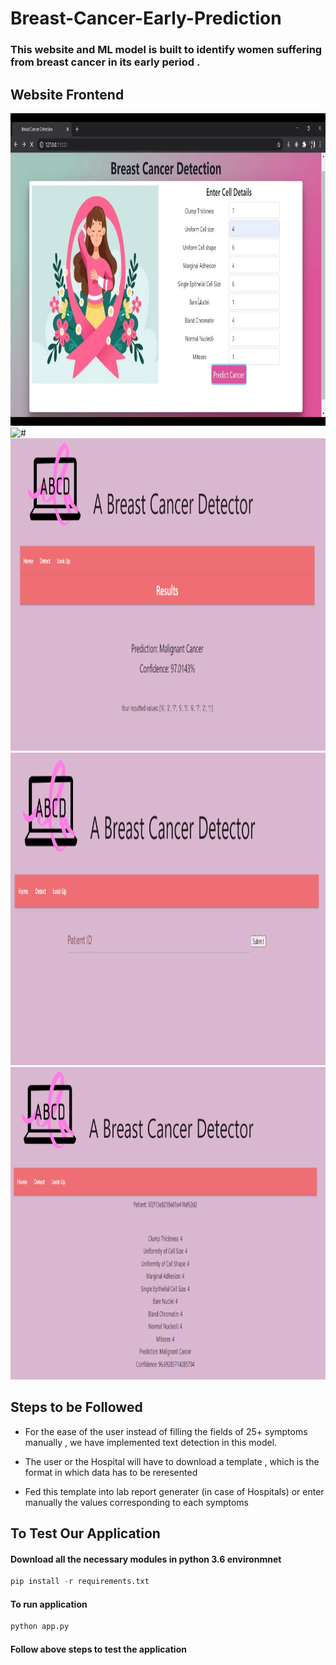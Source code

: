 # Breast-Cancer-Early-Prediction

### This website and ML model is built to identify women suffering from breast cancer in its early period .

## Website Frontend
<img src="frontend images/1.jpg" alt="#" width="800" height="500">
<img src="frontend images/2.jpg" alt="#" width="800" height="500">
<img src="frontend images/3.webp" alt="#" width="800" height="500">
<img src="frontend images/4.webp" alt="#" width="800" height="500">
<img src="frontend images/5.webp" alt="#" width="800" height="500">

## Steps to be Followed 

* For the ease of the user instead of filling the fields of 25+ symptoms manually , we have implemented text detection in this model. 

* The user or the Hospital will have to download a template , which is the format in which data has to be reresented

* Fed this template into lab report generater (in case of Hospitals) or enter manually the values corresponding to each symptoms

## To Test Our Application

#### Download all the necessary modules in python 3.6 environmnet
```python 
pip install -r requirements.txt
```

#### To run application
```python 
python app.py
```
#### Follow above steps to test the application
